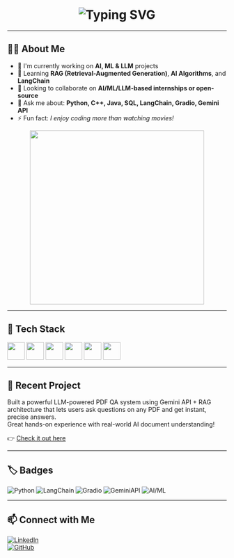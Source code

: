 <h1 align="center">
  <img src="https://readme-typing-svg.demolab.com?font=Fira+Code&size=28&pause=1000&color=00FFAB&center=true&width=1000&lines=Hi+%F0%9F%91%8B%2C+I'm+Kevin+Varghese!;AI%2FML+Engineer+%7C+LLM+Builder;Python+%7C+LangChain+%7C+RAG+%7C+Gradio" alt="Typing SVG" />
</h1>

---

## 🙋‍♂️ About Me

- 🚀 I'm currently working on **AI, ML & LLM** projects  
- 🌱 Learning **RAG (Retrieval-Augmented Generation)**, **AI Algorithms**, and **LangChain**  
- 🤝 Looking to collaborate on **AI/ML/LLM-based internships or open-source**  
- 💬 Ask me about: **Python, C++, Java, SQL, LangChain, Gradio, Gemini API**  
- ⚡ Fun fact: *I enjoy coding more than watching movies!*  

<p align="center">
  <img src="https://media.giphy.com/media/qgQUggAC3Pfv687qPC/giphy.gif" width="400" />
</p>

---

## 🧰 Tech Stack

<p align="left">
  <img src="https://cdn.jsdelivr.net/gh/devicons/devicon/icons/python/python-original.svg" width="40" />
  <img src="https://cdn.jsdelivr.net/gh/devicons/devicon/icons/cplusplus/cplusplus-original.svg" width="40" />
  <img src="https://cdn.jsdelivr.net/gh/devicons/devicon/icons/java/java-original.svg" width="40" />
  <img src="https://cdn.jsdelivr.net/gh/devicons/devicon/icons/mysql/mysql-original.svg" width="40" />
  <img src="https://cdn.jsdelivr.net/gh/devicons/devicon/icons/git/git-original.svg" width="40" />
  <img src="https://cdn.jsdelivr.net/gh/devicons/devicon/icons/github/github-original.svg" width="40" />
</p>

---

## 🚀 Recent Project

Built a powerful LLM-powered PDF QA system using Gemini API + RAG architecture that lets users ask questions on any PDF and get instant, precise answers.  
Great hands-on experience with real-world AI document understanding!

👉 [Check it out here](https://github.com/KevinVargheseKV/lllm-test)

---

## 🏷 Badges

![Python](https://img.shields.io/badge/Python-3776AB?style=for-the-badge&logo=python&logoColor=white)
![LangChain](https://img.shields.io/badge/LangChain-000000?style=for-the-badge&logo=langchain&logoColor=white)
![Gradio](https://img.shields.io/badge/Gradio-FF6F61?style=for-the-badge&logo=gradio&logoColor=white)
![GeminiAPI](https://img.shields.io/badge/Gemini_API-blue?style=for-the-badge)
![AI/ML](https://img.shields.io/badge/AI%2FML-Enthusiast-brightgreen?style=for-the-badge)

---

## 📫 Connect with Me

[![LinkedIn](https://img.shields.io/badge/LinkedIn-Connect-blue?style=for-the-badge&logo=linkedin)](https://www.linkedin.com/in/kevin-varghese-063967340/)  
[![GitHub](https://img.shields.io/badge/GitHub-Follow-informational?style=for-the-badge&logo=github)](https://github.com/KevinVargheseKV)
